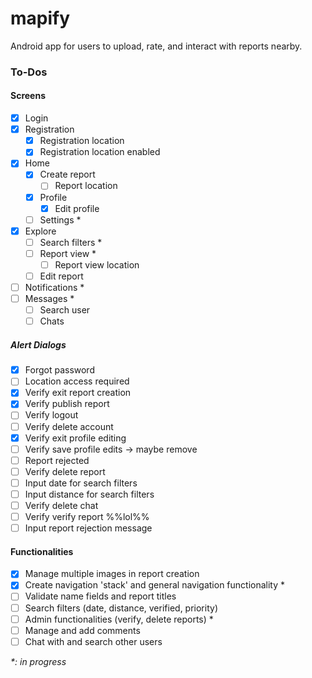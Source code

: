 # mapify
Android app for users to upload, rate, and interact with reports nearby.

### To-Dos

#### Screens
- [x] Login
- [x] Registration
  - [x] Registration location
  - [x] Registration location enabled
- [x] Home
  - [x] Create report
    - [ ] Report location
  - [x] Profile
    - [x] Edit profile
  - [ ] Settings *
- [x] Explore
  - [ ] Search filters *
  - [ ] Report view *
    - [ ] Report view location
  - [ ] Edit report
- [ ] Notifications *
- [ ] Messages *
  - [ ] Search user
  - [ ] Chats

##### Alert Dialogs
- [x] Forgot password
- [ ] Location access required
- [x] Verify exit report creation
- [x] Verify publish report
- [ ] Verify logout
- [ ] Verify delete account
- [x] Verify exit profile editing
- [ ] Verify save profile edits -> maybe remove
- [ ] Report rejected
- [ ] Verify delete report
- [ ] Input date for search filters
- [ ] Input distance for search filters
- [ ] Verify delete chat
- [ ] Verify verify report %%lol%%
- [ ] Input report rejection message

#### Functionalities
- [x] Manage multiple images in report creation
- [x] Create navigation 'stack' and general navigation functionality *
- [ ] Validate name fields and report titles
- [ ] Search filters (date, distance, verified, priority)
- [ ] Admin functionalities (verify, delete reports) *
- [ ] Manage and add comments
- [ ] Chat with and search other users

*\*: in progress*